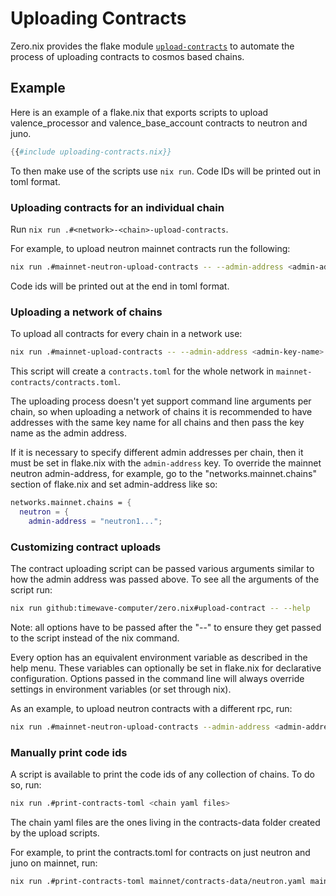 # Uploading Contracts

Zero.nix provides the flake module
[`upload-contracts`](../reference/flake-modules/valence-contracts.md)
to automate the process of uploading contracts to cosmos based
chains.

## Example

Here is an example of a flake.nix that exports scripts to upload
valence_processor and valence_base_account contracts to neutron and juno.

```nix
{{#include uploading-contracts.nix}}
```

To then make use of the scripts use `nix run`.
Code IDs will be printed out in toml format.

### Uploading contracts for an individual chain

Run `nix run .#<network>-<chain>-upload-contracts`.

For example, to upload neutron mainnet contracts run the following:

``` bash
nix run .#mainnet-neutron-upload-contracts -- --admin-address <admin-address>
```
Code ids will be printed out at the end in toml format.

### Uploading a network of chains

To upload all contracts for every chain in a network use:

``` bash
nix run .#mainnet-upload-contracts -- --admin-address <admin-key-name>
```
This script will create a `contracts.toml` for the whole network in `mainnet-contracts/contracts.toml`.

The uploading process doesn't yet support command line arguments per chain, so when uploading a network of chains it is recommended to have addresses with the same key name for all chains and then pass the key name as the admin address.

If it is necessary to specify different admin addresses per chain, then it must be set in flake.nix with the `admin-address` key. To override the mainnet neutron admin-address, for example, go to the "networks.mainnet.chains" section of flake.nix and set admin-address like so:

``` nix
networks.mainnet.chains = {
  neutron = {
    admin-address = "neutron1...";
```

### Customizing contract uploads

The contract uploading script can be passed various arguments similar to how the admin address was passed above. To see all the arguments of the script run:

``` bash
nix run github:timewave-computer/zero.nix#upload-contract -- --help
```
Note: all options have to be passed after the "--" to ensure they get passed to the script instead of the nix command.

Every option has an equivalent environment variable as described in the help menu. These variables can optionally be set in flake.nix for declarative configuration. Options passed in the command line will always override settings in environment variables (or set through nix).

As an example, to upload neutron contracts with a different rpc, run:

``` bash
nix run .#mainnet-neutron-upload-contracts --admin-address <admin-address> --node-address <rpc url>
```

### Manually print code ids
A script is available to print the code ids of any collection of chains. To do so, run:

``` bash
nix run .#print-contracts-toml <chain yaml files>
```
The chain yaml files are the ones living in the contracts-data folder created by the upload scripts.

For example, to print the contracts.toml for contracts on just neutron and juno on mainnet, run:

``` bash
nix run .#print-contracts-toml mainnet/contracts-data/neutron.yaml mainnet/contracts-data/juno.yaml 
```
